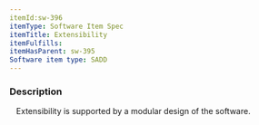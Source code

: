 ```yaml
---
itemId:sw-396
itemType: Software Item Spec
itemTitle: Extensibility
itemFulfills: 
itemHasParent: sw-395
Software item type: SADD
---
```

### Description
 
 Extensibility is supported by a modular design of the software.